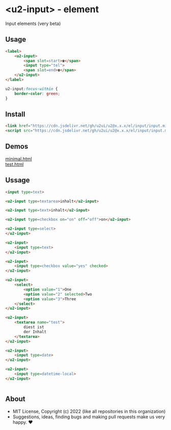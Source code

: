 # &lt;u2-input&gt; - element
Input elements (very beta)

## Usage

```html
<label>
    <u2-input>
        <span slot=start>☎</span>
        <input type="tel">
        <span slot=end>☎</span>
    </u2-input>
</label>
```

```css
u2-input:focus-within {
    border-color: green;
}
```

## Install

```html
<link href="https://cdn.jsdelivr.net/gh/u2ui/u2@x.x.x/el/input/input.min.css" rel=stylesheet>
<script src="https://cdn.jsdelivr.net/gh/u2ui/u2@x.x.x/el/input/input.min.js" type=module async></script>
```

## Demos

[minimal.html](http://gcdn.li/u2ui/u2@main/el/input/tests/minimal.html)  
[test.html](http://gcdn.li/u2ui/u2@main/el/input/tests/test.html)  

## Ussage

```html
<input type=text>

<u2-input type=textarea>inhalt</u2-input>

<u2-input type=text>inhalt</u2-input>

<u2-input type=checkbox on="on" off="off">on</u2-input>

<u2-input type=select>
</u2-input>

<u2-input>
    <input type=text>
</u2-input>

<u2-input>
    <input type=checkbox value="yes" checked>
</u2-input>

<u2-input>
    <select>
        <option value="1">One
        <option value="2" selected>Two
        <option value="3">Three
    </select>
</u2-input>

<u2-input>
    <textarea name="test">
        diest ist
        der Inhalt
    </textarea>
</u2-input>

<u2-input>
    <input type=date>
</u2-input>

<u2-input>
    <input type=datetime-local>
</u2-input>
```

```css

```

## About

- MIT License, Copyright (c) 2022 <u2> (like all repositories in this organization) <br>
- Suggestions, ideas, finding bugs and making pull requests make us very happy. ♥

